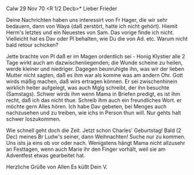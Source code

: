  Calw 29 Nov 70
 <R 1/2 Decb>*
Lieber Frieder

Deine Nachrichten haben uns interessirt von Fr Hager, die wir sehr bedauern, dann von Waya (daß zerstört, hatte ich nicht gehört). Hiemit Herm's letztes und ein Neuestes von Sam. Das vorige finde ich nicht. Vielleicht hat es Dav oder Pl behalten, wie Du die von Ad. etc. Warum nicht bald retour schicken?

Jette brachte von Pl daß er im Magen ordentlich sei - Honig Klystier alle 2 Tage wirkt auch am dazwischenliegenden; die Wunde scheine zu heilen, werde kleiner und niedriger. Dagegen beunruhigte ihn, was wir der lieben Mutter nicht sagten, daß es ihm war als komme was am andern Ohr. Gott wirds mäßig machen, daß wirs ertragen können. Er sei zwischenhinein wirklich heiter aufgelegt, was auch Mglg schreibt, der ihn besuchte (Samstags). Schwer wirds ihm wenn Mama in Briefen predigt, es ist ihm recht, daß ich das nicht thue. Schreib ihm auch ein freundliches Wort. er möchte gern Alles hören. 
Ich habe Dav gebeten, bei Menges auch nachzusehen und zu treiben, wie ichs in Person thun will. Nur gehts halt schwer loszukommen.

Wie schnell geht doch die Zeit. Jetzt schon Charles' Geburtstag! Bald (2 Dec) meines Br Ludw's seiner, dann Weihnachten! Suche nur zu kommen. Uns ists ja eins ob vor oder nach. Wenigstens hängt Mama nicht allzusehr an Festtagen, wenn auch Marie ihr den Finger vorhält, weil sie am Adventfest etwas gearbeitet hat.

 Herzliche Grüße von Allen
 Es küßt Dein V.
